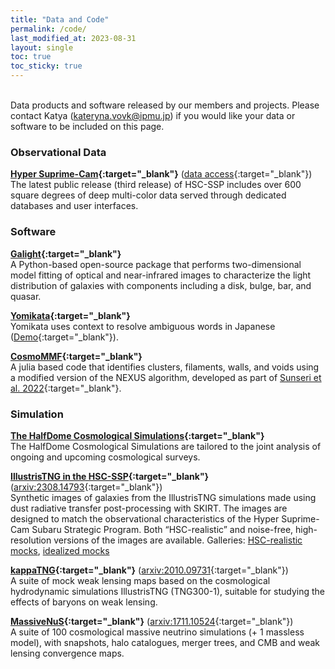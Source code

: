 ```yaml
---
title: "Data and Code"
permalink: /code/
last_modified_at: 2023-08-31
layout: single
toc: true
toc_sticky: true
---
```


\
Data products and software released by our members and projects. Please contact Katya (kateryna.vovk@ipmu.jp) if you would like your data or software to be included on this page. 

### Observational Data

**[Hyper Suprime-Cam](https://hsc.mtk.nao.ac.jp/ssp/){:target="_blank"}** ([data access](https://hsc.mtk.nao.ac.jp/ssp/data-release/){:target="_blank"})\
The latest public release (third release) of HSC-SSP includes over 600 square degrees of deep multi-color data served through dedicated databases and user interfaces.

### Software

**[Galight](https://github.com/dartoon/galight){:target="_blank"}**\
A Python-based open-source package that performs two-dimensional model fitting of optical and near-infrared images to characterize the light distribution of galaxies with components including a disk, bulge, bar, and quasar. 

**[Yomikata](https://github.com/passaglia/yomikata){:target="_blank"}**\
Yomikata uses context to resolve ambiguous words in Japanese ([Demo](https://huggingface.co/spaces/passaglia/yomikata-demo){:target="_blank"}).

**[CosmoMMF](https://github.com/James11222/CosmoMMF){:target="_blank"}**\
A julia based code that identifies clusters, filaments, walls, and voids using a modified version of the NEXUS algorithm, developed as part of [Sunseri et al. 2022](https://ui.adsabs.harvard.edu/abs/2023PhRvD.107b3514S/abstract){:target="_blank"}. 

### Simulation

**[The HalfDome Cosmological Simulations](https://halfdomesims.github.io/){:target="_blank"}**\
The HalfDome Cosmological Simulations are tailored to the joint analysis of ongoing and upcoming cosmological surveys. 

**[IllustrisTNG in the HSC-SSP](https://www.tng-project.org/data/docs/specifications/#sec5_5){:target="_blank"}** ([arxiv:2308.14793](https://arxiv.org/abs/2308.14793){:target="_blank"})\
Synthetic images of galaxies from the IllustrisTNG simulations made using dust radiative transfer post-processing with SKIRT. The images are designed to match the observational characteristics of the Hyper Suprime-Cam Subaru Strategic Program. Both “HSC-realistic” and noise-free, high-resolution versions of the images are available. Galleries: [HSC-realistic mocks](https://www.tng-project.org/explore/gallery/bottrell23/), [idealized mocks](https://www.tng-project.org/explore/gallery/bottrell23i/)

**[kappaTNG](https://github.com/0satoken/kappaTNG){:target="_blank"}** ([arxiv:2010.09731](https://arxiv.org/abs/2010.09731){:target="_blank"})\
A suite of mock weak lensing maps based on the cosmological hydrodynamic simulations IllustrisTNG (TNG300-1), suitable for studying the effects of baryons on weak lensing. 

**[MassiveNuS](http://astronomy.nmsu.edu/aklypin/SUsimulations/MassiveNuS/){:target="_blank"}** ([arxiv:1711.10524](https://arxiv.org/abs/1711.10524){:target="_blank"})\
A suite of 100 cosmological massive neutrino simulations (+ 1 massless model), with snapshots, halo catalogues, merger trees, and CMB and weak lensing convergence maps. 




